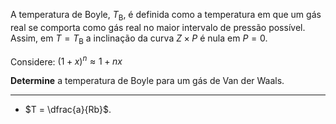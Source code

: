 A temperatura de Boyle, $T_\text{B}$, é definida como a temperatura em que um gás real se comporta como gás real no maior intervalo de pressão possível. Assim, em $T= T_\text{B}$ a inclinação da curva $Z \times P$ é nula em $P=0$.

Considere: $(1+x)^n \approx 1+nx$

**Determine** a temperatura de Boyle para um gás de Van der Waals.

---
- $T = \dfrac{a}{Rb}$.
